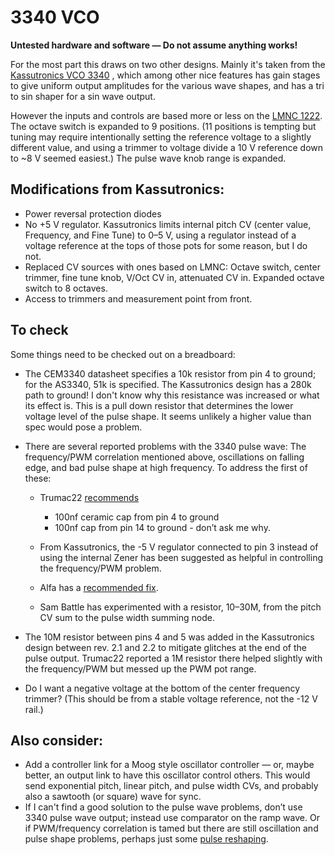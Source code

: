 # 3340 VCO

**Untested hardware and software — Do not assume anything works!**

For the most part this draws on two other designs. Mainly it's taken from the [Kassutronics VCO 3340](https://kassu2000.blogspot.com/2018/06/vco-3340.html) , which among other nice features has gain stages to give uniform output amplitudes for the various wave shapes, and has a tri to sin shaper for a sin wave output.

However the inputs and controls are based more or less on the [LMNC 1222](https://www.lookmumnocomputer.com/1222-performance-vco). The octave switch is expanded to 9 positions. (11 positions is tempting but tuning may require intentionally setting the reference voltage to a slightly different value, and using a trimmer to voltage divide a 10 V reference down to ~8 V seemed easiest.) The pulse wave knob range is expanded.

## Modifications from Kassutronics:

* Power reversal protection diodes
* No +5 V regulator. Kassutronics limits internal pitch CV (center value, Frequency, and Fine Tune) to 0–5 V, using a regulator instead of a voltage reference at the tops of those pots for some reason, but I do not.
* Replaced CV sources with ones based on LMNC: Octave switch, center trimmer, fine tune knob, V/Oct CV in, attenuated CV in. Expanded octave switch to 8 octaves.
* Access to trimmers and measurement point from front.

## To check

Some things need to be checked out on a breadboard:

* The CEM3340 datasheet specifies a 10k resistor from pin 4 to ground; for the AS3340, 51k is specified. The Kassutronics design has a 280k path to ground! I don't know why this resistance was increased or what its effect is. This is a pull down resistor that determines the lower voltage level of the pulse shape. It seems unlikely a higher value than spec would pose a problem.

* There are several reported problems with the 3340 pulse wave: The frequency/PWM correlation mentioned above, oscillations on falling edge, and bad pulse shape at high frequency. To address the first of these:

    * Trumac22 [recommends](https://lookmumnocomputer.discourse.group/t/as3340-vco-w-hard-soft-sync-fm-modulation/249/30) 

        * 100nf ceramic cap from pin 4 to ground
        * 100nf cap from pin 14 to ground - don’t ask me why.
    
    * From Kassutronics, the -5 V regulator connected to pin 3 instead of using the internal Zener has been suggested as helpful in controlling the frequency/PWM problem.

    * Alfa has a [recommended fix](http://www.alfarzpp.lv/eng/sc/AS3340%20tip%20VCO%20_%20PWM%20.pdf). 

    * Sam Battle has experimented with a resistor, 10–30M, from the pitch CV sum to the pulse width summing node.

* The 10M resistor between pins 4 and 5 was added in the Kassutronics design between rev. 2.1 and 2.2 to mitigate glitches at the end of the pulse output. Trumac22 reported a 1M resistor there helped slightly with the frequency/PWM but messed up the PWM pot range.

* Do I want a negative voltage at the bottom of the center frequency trimmer? (This should be from a stable voltage reference, not the -12 V rail.)

## Also consider:
* Add a controller link for a Moog style oscillator controller — or, maybe better, an output link to have this oscillator control others. This would send exponential pitch, linear pitch, and pulse width CVs, and probably also a sawtooth (or square) wave for sync. 
* If I can't find a good solution to the pulse wave problems, don’t use 3340 pulse wave output; instead use comparator on the ramp wave. Or if PWM/frequency correlation is tamed but there are still oscillation and pulse shape problems, perhaps just some [pulse reshaping](https://lookmumnocomputer.discourse.group/t/1222-tuner-vco-module-fixes-improvements/2072/7).
